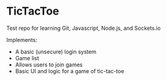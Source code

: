 # TicTacToe
Test repo for learning Git, Javascript, Node.js, and Sockets.io

Implements:
- A basic (unsecure) login system
- Game list
- Allows users to join games
- Basic UI and logic for a game of tic-tac-toe


